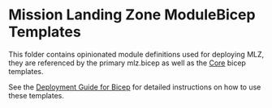 # Mission Landing Zone ModuleBicep Templates

This folder contains opinionated module definitions used for deploying MLZ, they are referenced by the primary mlz.bicep as well as the [Core](../core/) bicep templates.

See the [Deployment Guide for Bicep](../../docs/deployment-guide-bicep.md) for detailed instructions on how to use these templates.
